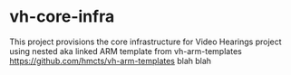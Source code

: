 # vh-core-infra
This project provisions the core infrastructure for Video Hearings project using nested aka linked ARM template from vh-arm-templates https://github.com/hmcts/vh-arm-templates blah blah

